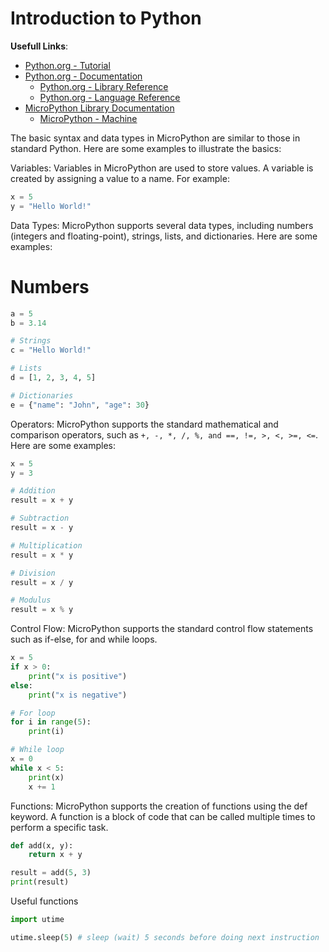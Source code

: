 # Introduction to Python

**Usefull Links**:
- [Python.org - Tutorial](https://docs.python.org/3/tutorial/index.html)
- [Python.org - Documentation](https://docs.python.org/3/)
  - [Python.org - Library Reference](https://docs.python.org/3/library/index.html)
  - [Python.org - Language Reference](https://docs.python.org/3/reference/index.html)
- [MicroPython Library Documentation](https://docs.micropython.org/en/latest/library/index.html)
  - [MicroPython - Machine](https://docs.micropython.org/en/latest/library/machine.html) 

The basic syntax and data types in MicroPython are similar to those in standard Python. Here are some examples to illustrate the basics:

Variables: Variables in MicroPython are used to store values. A variable is created by assigning a value to a name. For example:
```python
x = 5
y = "Hello World!"
```

Data Types: MicroPython supports several data types, including numbers (integers and floating-point), strings, lists, and dictionaries. Here are some examples:

# Numbers
```python
a = 5
b = 3.14

# Strings
c = "Hello World!"

# Lists
d = [1, 2, 3, 4, 5]

# Dictionaries
e = {"name": "John", "age": 30}
```

Operators: MicroPython supports the standard mathematical and comparison operators, such as `+, -, *, /, %, and ==, !=, >, <, >=, <=`. Here are some examples:

```python
x = 5
y = 3

# Addition
result = x + y

# Subtraction
result = x - y

# Multiplication
result = x * y

# Division
result = x / y

# Modulus
result = x % y
```

Control Flow: MicroPython supports the standard control flow statements such as if-else, for and while loops.

```python
x = 5
if x > 0:
    print("x is positive")
else:
    print("x is negative")

# For loop
for i in range(5):
    print(i)

# While loop
x = 0
while x < 5:
    print(x)
    x += 1
```

Functions: MicroPython supports the creation of functions using the def keyword. A function is a block of code that can be called multiple times to perform a specific task.

```python
def add(x, y):
    return x + y

result = add(5, 3)
print(result)
```

Useful functions

```python
import utime

utime.sleep(5) # sleep (wait) 5 seconds before doing next instruction
```
